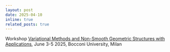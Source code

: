 ```yaml
---
layout: post
date: 2025-04-10
inline: true
related_posts: true
---
```


Workshop [Variational Methods and Non-Smooth Geometric Structures with Applications](https://bidsa.unibocconi.eu/variational-methods-and-non-smooth-geometric-structures-applications), June 3-5 2025, Bocconi University, Milan<br>
